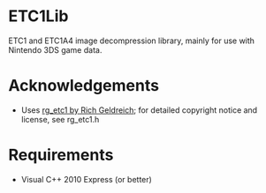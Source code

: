 ETC1Lib
=======

ETC1 and ETC1A4 image decompression library, mainly for use with Nintendo 3DS game data.

Acknowledgements
================

* Uses [rg_etc1 by Rich Geldreich](https://code.google.com/p/rg-etc1/); for detailed copyright notice and license, see rg_etc1.h

Requirements
============

* Visual C++ 2010 Express (or better)

